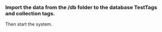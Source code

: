 ### Import the data from the /db folder to the database TestTags and collection tags.
Then start the system.